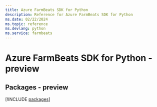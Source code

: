 ```yaml
---
title: Azure FarmBeats SDK for Python
description: Reference for Azure FarmBeats SDK for Python
ms.date: 02/22/2024
ms.topic: reference
ms.devlang: python
ms.service: farmbeats
---
```

# Azure FarmBeats SDK for Python - preview
## Packages - preview
[!INCLUDE [packages](farmbeats-index.md)]